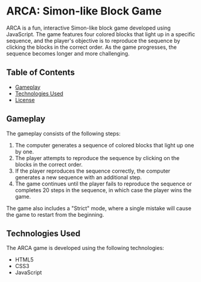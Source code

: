 # ARCA: Simon-like Block Game

ARCA is a fun, interactive Simon-like block game developed using JavaScript. The game features four colored blocks that light up in a specific sequence, and the player's objective is to reproduce the sequence by clicking the blocks in the correct order. As the game progresses, the sequence becomes longer and more challenging.

## Table of Contents

- [Gameplay](#gameplay)
- [Technologies Used](#technologies-used)
- [License](#license)

## Gameplay

The gameplay consists of the following steps:

1. The computer generates a sequence of colored blocks that light up one by one.
2. The player attempts to reproduce the sequence by clicking on the blocks in the correct order.
3. If the player reproduces the sequence correctly, the computer generates a new sequence with an additional step.
4. The game continues until the player fails to reproduce the sequence or completes 20 steps in the sequence, in which case the player wins the game.

The game also includes a "Strict" mode, where a single mistake will cause the game to restart from the beginning.

## Technologies Used

The ARCA game is developed using the following technologies:

- HTML5
- CSS3
- JavaScript

